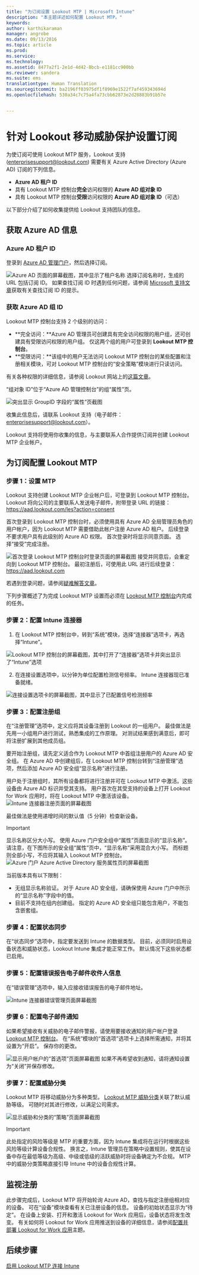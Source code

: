 ```yaml
---
title: "为订阅设置 Lookout MTP | Microsoft Intune"
description: "本主题详述如何配置 Lookout MTP。"
keywords: 
author: karthikaraman
manager: angrobe
ms.date: 09/13/2016
ms.topic: article
ms.prod: 
ms.service: 
ms.technology: 
ms.assetid: 8477a2f1-2e1d-4d42-8bcb-e1181cc900bb
ms.reviewer: sandera
ms.suite: ems
translationtype: Human Translation
ms.sourcegitcommit: ba2196ff03975df1f8969e1522f7af459343694d
ms.openlocfilehash: 530a34c7c75a4fa73cbb62873e2d28883b91b57e


---
```


# 针对 Lookout 移动威胁保护设置订阅
为使订阅可使用 Lookout MTP 服务，Lookout 支持 (enterprisesupport@lookout.com) 需要有关 Azure Active Directory (Azure AD) 订阅的下列信息。 

* **Azure AD 租户 ID**
* 具有 Lookout MTP 控制台**完全**访问权限的 **Azure AD 组对象 ID**
* 具有 Lookout MTP 控制台**受限**访问权限的 **Azure AD 组对象 ID**（可选）

以下部分介绍了如何收集提供给 Lookout 支持团队的信息。  

## 获取 Azure AD 信息
### Azure AD 租户 ID
登录到 [Azure AD 管理门户](https://manage.windowsazure.com)，然后选择订阅。 

![Azure AD 页面的屏幕截图，其中显示了租户名称](../media/mtp/aad_tenant_name.png) 选择订阅名称时，生成的 URL 包括订阅 ID。  如果查找订阅 ID 时遇到任何问题，请参阅 [Microsoft 支持文章](https://support.office.com/en-us/article/Find-your-Office-365-tenant-ID-6891b561-a52d-4ade-9f39-b492285e2c9b?ui=en-US&rs=en-US&ad=US)获取有关查找订阅 ID 的提示。   
### 获取 Azure AD 组 ID
Lookout MTP 控制台支持 2 个级别的访问：  
* **完全访问：**Azure AD 管理员可创建具有完全访问权限的用户组，还可创建具有受限访问权限的用户组。  仅这两个组的用户可登录到 **Lookout MTP 控制台**。
* **受限访问：**该组中的用户无法访问 Lookout MTP 控制台的某些配置和注册相关模块，可对 Lookout MTP 控制台的“安全策略”模块进行只读访问。  

有关各种权限的详细信息，请参阅 Lookout 网站上的[这篇文章](https://personal.support.lookout.com/hc/en-us/articles/114094105653)。

“组对象 ID”位于“Azure AD 管理控制台”的组“属性”页。

![突出显示 GroupID 字段的“属性”页截图](../media/mtp/aad_group_object_id.png)

收集此信息后，请联系 Lookout 支持（电子邮件：enterprisesupport@lookout.com）。

Lookout 支持将使用你收集的信息，与主要联系人合作提供订阅并创建 Lookout MTP 企业帐户。


## 为订阅配置 Lookout MTP
### 步骤 1：设置 MTP
Lookout 支持创建 Lookout MTP 企业帐户后，可登录到 Lookout MTP 控制台。   Lookout 将向公司的主要联系人发送电子邮件，附带登录 URL 的链接：https://aad.lookout.com/les?action=consent

首次登录到 Lookout MTP 控制台时，必须使用具有 Azure AD 全局管理员角色的用户帐户，因为 Lookout MTP 需要借助此帐户注册 Azure AD 租户。   后续登录不要求用户具有此级别的 Azure AD 权限。  首次登录时将显示同意页面。 选择“接受”完成注册。

![首次登录 Lookout MTP 控制台时登录页面的屏幕截图](../media/mtp/lookout_mtp_initial_login.png) 接受并同意后，会重定向到 Lookout MTP 控制台。 最初注册后，可使用此 URL 进行后续登录：https://aad.lookout.com

若遇到登录问题，请参阅[疑难解答文章](https://docs.microsoft.com/en-us/intune/troubleshoot/troubleshooting-lookout-integration)。

下列步骤概述了为完成 Lookout MTP 设置而必须在 [Lookout MTP 控制台](https://aad.lookout.com)内完成的任务。

### 步骤 2：配置 Intune 连接器

1.  在 Lookout MTP 控制台中，转到“系统”模块，选择“连接器”选项卡，再选择“Intune”。

  ![Lookout MTP 控制台的屏幕截图，其中打开了“连接器”选项卡并突出显示了“Intune”选项](../media/mtp/lookout_mtp_setup-intune-connector.png)

2.  在连接设置选项中，以分钟为单位配置检测信号频率。  Intune 连接器现已准备就绪。  

  ![连接设置选项卡的屏幕截图，其中显示了已配置信号检测频率](../media/mtp/lookout-mtp-connection-settings.png)

### 步骤 3：配置注册组
在“注册管理”选项中，定义应将其设备注册到 Lookout 的一组用户。 最佳做法是先用一小组用户进行测试，熟悉集成的工作原理。  对测试结果感到满意后，即可将注册扩展到其他成员组。

要开始注册组，请先定义适合作为 Lookout MTP 中首组注册用户的 Azure AD 安全组。 在 Azure AD 中创建组后，在 Lookout MTP 控制台转到“注册管理”选项，然后添加 Azure AD 安全组“显示名称”进行注册。

用户处于注册组时，其所有设备都将进行注册并可在 Lookout MTP 中激活。这些设备由 Azure AD 标识并受其支持。  用户首次在其受支持的设备上打开 Lookout for Work 应用时，将在 Lookout MTP 中激活该设备。
![Intune 连接器注册页面的屏幕截图](../media/mtp/lookout-mtp-enrollment.png)

最佳做法是使用递增时间的默认值（5 分钟）检查新设备。

>[!IMPORTANT]
> 显示名称区分大小写。  使用 Azure 门户安全组中“属性”页面显示的“显示名称”。 请注意，在下图所示的安全组“属性”页中，“显示名称”采用混合大小写。  而标题则全部小写，不应将其输入 Lookout MTP 控制台。
>![Azure 门户 Azure Active Directory 服务属性页的屏幕截图](../media/mtp/aad-group-display-name.png)

当前版本具有以下限制：  
* 无组显示名称验证。  对于 Azure AD 安全组，请确保使用 Azure 门户中所示的“显示名称”字段中的值。
* 目前不支持在组内创建组。  指定的 Azure AD 安全组只能包含用户，不能包含嵌套组。


### 步骤 4：配置状态同步
在“状态同步”选项中，指定要发送到 Intune 的数据类型。  目前，必须同时启用设备状态和威胁状态，Lookout Intune 集成才能正常工作。  默认情况下这些状态都已启用。
### 步骤 5：配置错误报告电子邮件收件人信息
在“错误管理”选项中，输入应接收错误报告的电子邮件地址。

![Intune 连接器错误管理页面屏幕截图](../media/mtp/lookout-mtp-connector-error-notifications.png)

### 步骤 6：配置电子邮件通知
如果希望接收有关威胁的电子邮件警报，请使用要接收通知的用户帐户登录 [Lookout MTP 控制台](https://aad.lookout.com)。 在“系统”模块的“首选项”选项卡上选择所需通知，并将其设置为“开启”。 保存你的更改。

![显示用户帐户的“首选项”页面屏幕截图](../media/mtp/lookout-mtp-email-notifications.png) 如果不再希望收到通知，请将通知设置为“关闭”并保存修改。
### 步骤 7：配置威胁分类
Lookout MTP 将移动威胁分为多种类型。 [Lookout MTP 威胁分类](http://personal.support.lookout.com/hc/en-us/articles/114094130693)关联了默认威胁等级。 可随时对其进行修改，以满足公司需求。

![显示威胁和分类的“策略”页面屏幕截图](../media/mtp/lookout-mtp-threat-classification.png)

>[!IMPORTANT]
> 此处指定的风险等级是 MTP 的重要方面，因为 Intune 集成将在运行时根据这些风险等级计算设备合规性。 换言之，Intune 管理员在策略中设置规则，使其在设备中存在最低等级为高级、中级或低级的活跃威胁时将设备确定为不合规。 MTP 中的威胁分类策略直接引导 Intune 中的设备合规性计算。

## 监视注册
此步骤完成后，Lookout MTP 将开始轮询 Azure AD，查找与指定注册组相对应的设备。  可在“设备”模块查看有关已注册设备的信息。  设备的初始状态显示为“待定”。  在设备上安装、打开和激活 Lookout for Work 应用后，设备状态将发生改变。  有关如何将 Lookout for Work 应用推送到设备的详细信息，请参阅[配置并部署 Lookout for Work 应用](configure-and-deploy-lookout-for-work-apps.md)主题。
## 后续步骤
[启用 Lookout MTP 连接 Intune](enable-lookout-mtp-connection-in-intune.md)



<!--HONumber=Sep16_HO3-->


